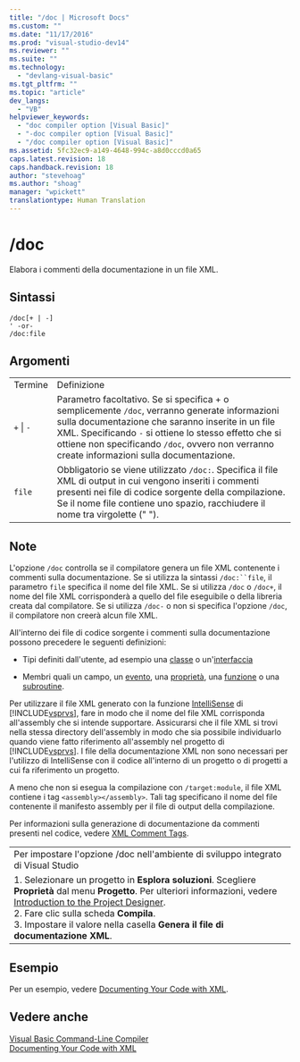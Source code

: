 ```yaml
---
title: "/doc | Microsoft Docs"
ms.custom: ""
ms.date: "11/17/2016"
ms.prod: "visual-studio-dev14"
ms.reviewer: ""
ms.suite: ""
ms.technology: 
  - "devlang-visual-basic"
ms.tgt_pltfrm: ""
ms.topic: "article"
dev_langs: 
  - "VB"
helpviewer_keywords: 
  - "doc compiler option [Visual Basic]"
  - "-doc compiler option [Visual Basic]"
  - "/doc compiler option [Visual Basic]"
ms.assetid: 5fc32ec9-a149-4648-994c-a8d0cccd0a65
caps.latest.revision: 18
caps.handback.revision: 18
author: "stevehoag"
ms.author: "shoag"
manager: "wpickett"
translationtype: Human Translation
---
```

# /doc
Elabora i commenti della documentazione in un file XML.  
  
## Sintassi  
  
```  
/doc[+ | -]  
' -or-  
/doc:file  
```  
  
## Argomenti  
  
|||  
|-|-|  
|Termine|Definizione|  
|`+`  &#124; `-`|Parametro facoltativo.  Se si specifica \+ o semplicemente `/doc`, verranno generate informazioni sulla documentazione che saranno inserite in un file XML.  Specificando `-` si ottiene lo stesso effetto che si ottiene non specificando `/doc`, ovvero non verranno create informazioni sulla documentazione.|  
|`file`|Obbligatorio se viene utilizzato `/doc:`.  Specifica il file XML di output in cui vengono inseriti i commenti presenti nei file di codice sorgente della compilazione.  Se il nome file contiene uno spazio, racchiudere il nome tra virgolette \(" "\).|  
  
## Note  
 L'opzione `/doc` controlla se il compilatore genera un file XML contenente i commenti sulla documentazione.  Se si utilizza la sintassi `/doc:``file`, il parametro `file` specifica il nome del file XML.  Se si utilizza `/doc` o `/doc+`, il nome del file XML corrisponderà a quello del file eseguibile o della libreria creata dal compilatore.  Se si utilizza `/doc-` o non si specifica l'opzione `/doc`, il compilatore non creerà alcun file XML.  
  
 All'interno dei file di codice sorgente i commenti sulla documentazione possono precedere le seguenti definizioni:  
  
-   Tipi definiti dall'utente, ad esempio una [classe](../../../visual-basic/language-reference/statements/class-statement.md) o un'[interfaccia](../../../visual-basic/language-reference/statements/interface-statement.md)  
  
-   Membri quali un campo, un [evento](../../../visual-basic/language-reference/statements/event-statement.md), una [proprietà](../../../visual-basic/language-reference/statements/property-statement.md), una [funzione](../../../visual-basic/language-reference/statements/function-statement.md) o una [subroutine](../../../visual-basic/language-reference/statements/sub-statement.md).  
  
 Per utilizzare il file XML generato con la funzione [IntelliSense](/visual-studio/ide/using-intellisense) di [!INCLUDE[vsprvs](../../../csharp/includes/vsprvs_md.md)], fare in modo che il nome del file XML corrisponda all'assembly che si intende supportare.  Assicurarsi che il file XML si trovi nella stessa directory dell'assembly in modo che sia possibile individuarlo quando viene fatto riferimento all'assembly nel progetto di [!INCLUDE[vsprvs](../../../csharp/includes/vsprvs_md.md)].  I file della documentazione XML non sono necessari per l'utilizzo di IntelliSense con il codice all'interno di un progetto o di progetti a cui fa riferimento un progetto.  
  
 A meno che non si esegua la compilazione con `/target:module`, il file XML contiene i tag `<assembly></assembly>`.  Tali tag specificano il nome del file contenente il manifesto assembly per il file di output della compilazione.  
  
 Per informazioni sulla generazione di documentazione da commenti presenti nel codice, vedere [XML Comment Tags](../../../visual-basic/language-reference/xmldoc/recommended-xml-tags-for-documentation-comments.md).  
  
||  
|-|  
|Per impostare l'opzione \/doc nell'ambiente di sviluppo integrato di Visual Studio|  
|1.  Selezionare un progetto in **Esplora soluzioni**.  Scegliere **Proprietà** dal menu **Progetto**.  Per ulteriori informazioni, vedere [Introduction to the Project Designer](http://msdn.microsoft.com/it-it/898dd854-c98d-430c-ba1b-a913ce3c73d7).<br />2.  Fare clic sulla scheda **Compila**.<br />3.  Impostare il valore nella casella **Genera il file di documentazione XML**.|  
  
## Esempio  
 Per un esempio, vedere [Documenting Your Code with XML](../../../visual-basic/programming-guide/program-structure/documenting-your-code-with-xml.md).  
  
## Vedere anche  
 [Visual Basic Command\-Line Compiler](../../../visual-basic/reference/command-line-compiler/index.md)   
 [Documenting Your Code with XML](../../../visual-basic/programming-guide/program-structure/documenting-your-code-with-xml.md)
